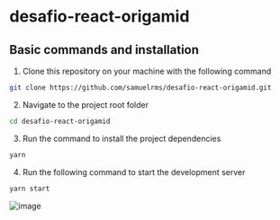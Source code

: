 # desafio-react-origamid

## Basic commands and installation

1. Clone this repository on your machine with the following command

```bash
git clone https://github.com/samuelrms/desafio-react-origamid.git
```

2. Navigate to the project root folder

```bash
cd desafio-react-origamid
```

3. Run the command to install the project dependencies

```bash
yarn
```

4. Run the following command to start the development server

```bash
yarn start
```

![image](https://github.com/samuelrms/desafio-react-origamid/assets/92615688/218d7210-b673-43f4-a65b-73b11e73687c)
